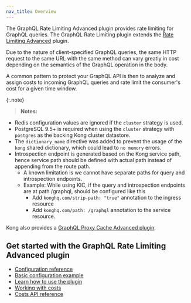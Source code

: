 ```yaml
---
nav_title: Overview
---
```


The GraphQL Rate Limiting Advanced plugin provides rate limiting for GraphQL queries. The
GraphQL Rate Limiting plugin extends the
[Rate Limiting Advanced](/hub/kong-inc/rate-limiting-advanced/) plugin.

Due to the nature of client-specified GraphQL queries, the same HTTP request
to the same URL with the same method can vary greatly in cost depending on the
semantics of the GraphQL operation in the body.

A common pattern to protect your GraphQL API is then to analyze and
assign costs to incoming GraphQL queries and rate limit the consumer's
cost for a given time window.

{:.note}
> **Notes:**
  * Redis configuration values are ignored if the `cluster` strategy is used.
  * PostgreSQL 9.5+ is required when using the `cluster` strategy with `postgres` as the backing Kong cluster datastore.
  * The `dictionary_name` directive was added to prevent the usage of the `kong` shared dictionary, which could lead to `no memory` errors.
  * Introspection endpoint is generated based on the Kong service path, hence service path should be defined with actual path instead of appending from the route path.
    - A known limitation is we cannot have separate paths for query and introspection endpoints.
    - Example: While using KIC, if the query and introspection endpoints are at path /graphql, should be configured like this
      - Add `konghq.com/strip-path: "true"` annotation to the ingress resource
      - Add `konghq.com/path: /graphql` annotation to the service resource.

Kong also provides a [GraphQL Proxy Cache Advanced plugin](/hub/kong-inc/graphql-proxy-cache-advanced/).

## Get started with the GraphQL Rate Limiting Advanced plugin

* [Configuration reference](/hub/kong-inc/graphql-rate-limiting-advanced/configuration/)
* [Basic configuration example](/hub/kong-inc/graphql-rate-limiting-advanced/how-to/basic-example/)
* [Learn how to use the plugin](/hub/kong-inc/graphql-rate-limiting-advanced/how-to/)
* [Working with costs](/hub/kong-inc/graphql-rate-limiting-advanced/how-to/costs/)
* [Costs API reference](/hub/kong-inc/graphql-rate-limiting-advanced/api/)
